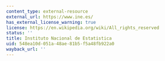 ```yaml
---
content_type: external-resource
external_url: https://www.ine.es/
has_external_license_warning: true
license: https://en.wikipedia.org/wiki/All_rights_reserved
status: ''
title: Instituto Nacional de Estatistica
uid: 548ea10d-051a-48ae-81b5-f5a48fb922a0
wayback_url: ''
---
```


